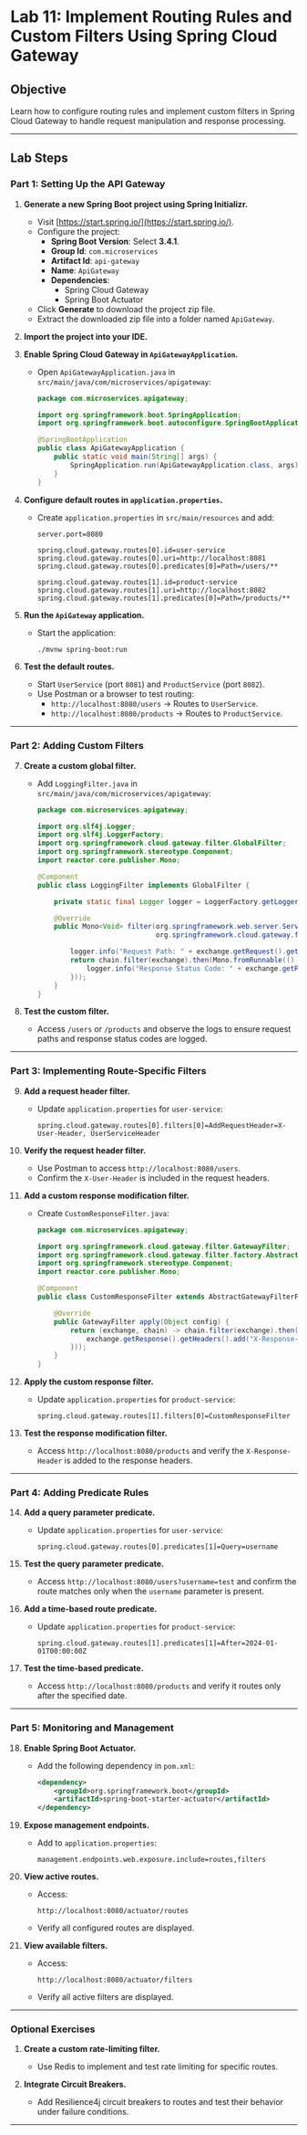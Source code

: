 # **Lab 11: Implement Routing Rules and Custom Filters Using Spring Cloud Gateway**

## **Objective**
Learn how to configure routing rules and implement custom filters in Spring Cloud Gateway to handle request manipulation and response processing.

---

## **Lab Steps**

### **Part 1: Setting Up the API Gateway**

1. **Generate a new Spring Boot project using Spring Initializr.**
   - Visit [https://start.spring.io/](https://start.spring.io/).
   - Configure the project:
     - **Spring Boot Version**: Select **3.4.1**.
     - **Group Id**: `com.microservices`
     - **Artifact Id**: `api-gateway`
     - **Name**: `ApiGateway`
     - **Dependencies**:
       - Spring Cloud Gateway
       - Spring Boot Actuator
   - Click **Generate** to download the project zip file.
   - Extract the downloaded zip file into a folder named `ApiGateway`.

2. **Import the project into your IDE.**

3. **Enable Spring Cloud Gateway in `ApiGatewayApplication`.**
   - Open `ApiGatewayApplication.java` in `src/main/java/com/microservices/apigateway`:
     ```java
     package com.microservices.apigateway;

     import org.springframework.boot.SpringApplication;
     import org.springframework.boot.autoconfigure.SpringBootApplication;

     @SpringBootApplication
     public class ApiGatewayApplication {
         public static void main(String[] args) {
             SpringApplication.run(ApiGatewayApplication.class, args);
         }
     }
     ```

4. **Configure default routes in `application.properties`.**
   - Create `application.properties` in `src/main/resources` and add:
     ```properties
     server.port=8080

     spring.cloud.gateway.routes[0].id=user-service
     spring.cloud.gateway.routes[0].uri=http://localhost:8081
     spring.cloud.gateway.routes[0].predicates[0]=Path=/users/**

     spring.cloud.gateway.routes[1].id=product-service
     spring.cloud.gateway.routes[1].uri=http://localhost:8082
     spring.cloud.gateway.routes[1].predicates[0]=Path=/products/**
     ```

5. **Run the `ApiGateway` application.**
   - Start the application:
     ```bash
     ./mvnw spring-boot:run
     ```

6. **Test the default routes.**
   - Start `UserService` (port `8081`) and `ProductService` (port `8082`).
   - Use Postman or a browser to test routing:
     - `http://localhost:8080/users` → Routes to `UserService`.
     - `http://localhost:8080/products` → Routes to `ProductService`.

---

### **Part 2: Adding Custom Filters**

7. **Create a custom global filter.**
   - Add `LoggingFilter.java` in `src/main/java/com/microservices/apigateway`:
     ```java
     package com.microservices.apigateway;

     import org.slf4j.Logger;
     import org.slf4j.LoggerFactory;
     import org.springframework.cloud.gateway.filter.GlobalFilter;
     import org.springframework.stereotype.Component;
     import reactor.core.publisher.Mono;

     @Component
     public class LoggingFilter implements GlobalFilter {

         private static final Logger logger = LoggerFactory.getLogger(LoggingFilter.class);

         @Override
         public Mono<Void> filter(org.springframework.web.server.ServerWebExchange exchange,
                                  org.springframework.cloud.gateway.filter.GatewayFilterChain chain) {

             logger.info("Request Path: " + exchange.getRequest().getPath());
             return chain.filter(exchange).then(Mono.fromRunnable(() -> {
                 logger.info("Response Status Code: " + exchange.getResponse().getStatusCode());
             }));
         }
     }
     ```

8. **Test the custom filter.**
   - Access `/users` or `/products` and observe the logs to ensure request paths and response status codes are logged.

---

### **Part 3: Implementing Route-Specific Filters**

9. **Add a request header filter.**
   - Update `application.properties` for `user-service`:
     ```properties
     spring.cloud.gateway.routes[0].filters[0]=AddRequestHeader=X-User-Header, UserServiceHeader
     ```

10. **Verify the request header filter.**
    - Use Postman to access `http://localhost:8080/users`.
    - Confirm the `X-User-Header` is included in the request headers.

11. **Add a custom response modification filter.**
    - Create `CustomResponseFilter.java`:
      ```java
      package com.microservices.apigateway;

      import org.springframework.cloud.gateway.filter.GatewayFilter;
      import org.springframework.cloud.gateway.filter.factory.AbstractGatewayFilterFactory;
      import org.springframework.stereotype.Component;
      import reactor.core.publisher.Mono;

      @Component
      public class CustomResponseFilter extends AbstractGatewayFilterFactory<Object> {

          @Override
          public GatewayFilter apply(Object config) {
              return (exchange, chain) -> chain.filter(exchange).then(Mono.fromRunnable(() -> {
                  exchange.getResponse().getHeaders().add("X-Response-Header", "ModifiedResponse");
              }));
          }
      }
      ```

12. **Apply the custom response filter.**
    - Update `application.properties` for `product-service`:
      ```properties
      spring.cloud.gateway.routes[1].filters[0]=CustomResponseFilter
      ```

13. **Test the response modification filter.**
    - Access `http://localhost:8080/products` and verify the `X-Response-Header` is added to the response headers.

---

### **Part 4: Adding Predicate Rules**

14. **Add a query parameter predicate.**
    - Update `application.properties` for `user-service`:
      ```properties
      spring.cloud.gateway.routes[0].predicates[1]=Query=username
      ```

15. **Test the query parameter predicate.**
    - Access `http://localhost:8080/users?username=test` and confirm the route matches only when the `username` parameter is present.

16. **Add a time-based route predicate.**
    - Update `application.properties` for `product-service`:
      ```properties
      spring.cloud.gateway.routes[1].predicates[1]=After=2024-01-01T00:00:00Z
      ```

17. **Test the time-based predicate.**
    - Access `http://localhost:8080/products` and verify it routes only after the specified date.

---

### **Part 5: Monitoring and Management**

18. **Enable Spring Boot Actuator.**
    - Add the following dependency in `pom.xml`:
      ```xml
      <dependency>
          <groupId>org.springframework.boot</groupId>
          <artifactId>spring-boot-starter-actuator</artifactId>
      </dependency>
      ```

19. **Expose management endpoints.**
    - Add to `application.properties`:
      ```properties
      management.endpoints.web.exposure.include=routes,filters
      ```

20. **View active routes.**
    - Access:
      ```
      http://localhost:8080/actuator/routes
      ```
    - Verify all configured routes are displayed.

21. **View available filters.**
    - Access:
      ```
      http://localhost:8080/actuator/filters
      ```
    - Verify all active filters are displayed.

---

### **Optional Exercises**

1. **Create a custom rate-limiting filter.**
   - Use Redis to implement and test rate limiting for specific routes.

2. **Integrate Circuit Breakers.**
   - Add Resilience4j circuit breakers to routes and test their behavior under failure conditions.

---
